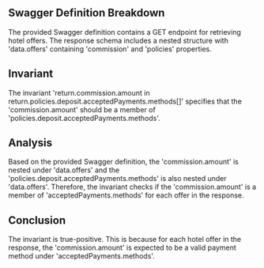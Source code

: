 ## Swagger Definition Breakdown
The provided Swagger definition contains a GET endpoint for retrieving hotel offers. The response schema includes a nested structure with 'data.offers' containing 'commission' and 'policies' properties.

## Invariant
The invariant 'return.commission.amount in return.policies.deposit.acceptedPayments.methods[]' specifies that the 'commission.amount' should be a member of 'policies.deposit.acceptedPayments.methods'.

## Analysis
Based on the provided Swagger definition, the 'commission.amount' is nested under 'data.offers' and the 'policies.deposit.acceptedPayments.methods' is also nested under 'data.offers'. Therefore, the invariant checks if the 'commission.amount' is a member of 'acceptedPayments.methods' for each offer in the response.

## Conclusion
The invariant is true-positive. This is because for each hotel offer in the response, the 'commission.amount' is expected to be a valid payment method under 'acceptedPayments.methods'.
